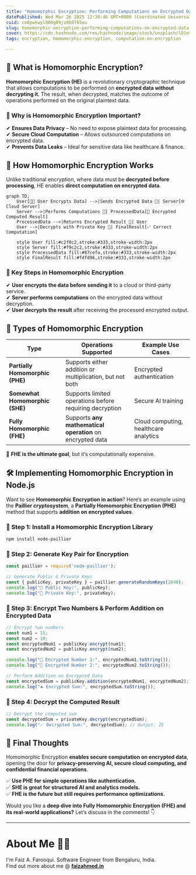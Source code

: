 ```yaml
---
title: "Homomorphic Encryption: Performing Computations on Encrypted Data"
datePublished: Wed Mar 26 2025 12:30:46 GMT+0000 (Coordinated Universal Time)
cuid: cm8pwkwyl000g09jv0b0765au
slug: homomorphic-encryption-performing-computations-on-encrypted-data
cover: https://cdn.hashnode.com/res/hashnode/image/stock/unsplash/lD1nt9ePX0s/upload/14101e36e38356648c9162048092aef5.jpeg
tags: encryption, homomorphic-encryption, computation-on-encryption

---
```


## **🧐 What is Homomorphic Encryption?**

**Homomorphic Encryption (HE)** is a revolutionary cryptographic technique that allows computations to be performed on **encrypted data without decrypting it**. The result, when decrypted, matches the outcome of operations performed on the original plaintext data.

### **🔹 Why is Homomorphic Encryption Important?**

✔ **Ensures Data Privacy** – No need to expose plaintext data for processing.  
✔ **Secure Cloud Computation** – Allows outsourced computations on encrypted data.  
✔ **Prevents Data Leaks** – Ideal for sensitive data like healthcare & finance.

## **🔑 How Homomorphic Encryption Works**

Unlike traditional encryption, where data must be **decrypted before processing**, HE enables **direct computation on encrypted data**.

```mermaid
graph TD;
    User[🧑‍💻 User Encrypts Data] -->|Sends Encrypted Data 🔐| Server[🌐 Cloud Server]
    Server -->|Performs Computations 🔢| ProcessedData[🔄 Encrypted Computed Result]
    ProcessedData -->|Returns Encrypted Result 📩| User
    User -->|Decrypts with Private Key 🔑| FinalResult[✅ Correct Computation]

    style User fill:#c2f0c2,stroke:#333,stroke-width:2px
    style Server fill:#f9c2c2,stroke:#333,stroke-width:2px
    style ProcessedData fill:#87cefa,stroke:#333,stroke-width:2px
    style FinalResult fill:#fdfd96,stroke:#333,stroke-width:2px
```

### **📌 Key Steps in Homomorphic Encryption**

✔ **User encrypts the data before sending it** to a cloud or third-party service.  
✔ **Server performs computations** on the encrypted data without decryption.  
✔ **User decrypts the result** after receiving the processed encrypted output.

## **🔹 Types of Homomorphic Encryption**

| **Type** | **Operations Supported** | **Example Use Cases** |
| --- | --- | --- |
| **Partially Homomorphic (PHE)** | Supports either addition or multiplication, but not both | Encrypted authentication |
| **Somewhat Homomorphic (SHE)** | Supports limited operations before requiring decryption | Secure AI training |
| **Fully Homomorphic (FHE)** | Supports **any mathematical operation** on encrypted data | Cloud computing, healthcare analytics |

📌 **FHE is the ultimate goal**, but it’s computationally expensive.

## **🛠️ Implementing Homomorphic Encryption in Node.js**

Want to see **Homomorphic Encryption in action**? Here’s an example using the **Paillier cryptosystem**, a **Partially Homomorphic Encryption (PHE)** method that supports **addition on encrypted values**.

### **📌 Step 1: Install a Homomorphic Encryption Library**

```bash
npm install node-paillier
```

### **📌 Step 2: Generate Key Pair for Encryption**

```javascript
const paillier = require('node-paillier');

// Generate Public & Private Keys
const { publicKey, privateKey } = paillier.generateRandomKeys(2048);
console.log("🔑 Public Key:", publicKey);
console.log("🔐 Private Key:", privateKey);
```

### **📌 Step 3: Encrypt Two Numbers & Perform Addition on Encrypted Data**

```javascript
// Encrypt two numbers
const num1 = 15;
const num2 = 10;
const encryptedNum1 = publicKey.encrypt(num1);
const encryptedNum2 = publicKey.encrypt(num2);

console.log("🔐 Encrypted Number 1:", encryptedNum1.toString());
console.log("🔐 Encrypted Number 2:", encryptedNum2.toString());

// Perform Addition on Encrypted Data
const encryptedSum = publicKey.addition(encryptedNum1, encryptedNum2);
console.log("➕ Encrypted Sum:", encryptedSum.toString());
```

### **📌 Step 4: Decrypt the Computed Result**

```javascript
// Decrypt the computed sum
const decryptedSum = privateKey.decrypt(encryptedSum);
console.log("✅ Decrypted Sum:", decryptedSum); // Output: 25
```

## **🚀 Final Thoughts**

Homomorphic Encryption **enables secure computation on encrypted data**, opening the door for **privacy-preserving AI, secure cloud computing, and confidential financial operations**.

✅ **Use PHE for simple operations like authentication.**  
✅ **SHE is great for structured AI and analytics models.**  
✅ **FHE is the future but still requires performance optimizations.**

Would you like a **deep dive into Fully Homomorphic Encryption (FHE) and its real-world applications?** Let’s discuss in the comments! 👇

---

# **About Me 👨‍💻**

I'm Faiz A. Farooqui. Software Engineer from Bengaluru, India.  
Find out more about me @ [**faizahmed.in**](http://faizahmed.in/)